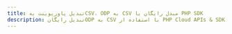---title: تبدیل پاورپوینت بهCSV، ODP به CSV مبدل رایگان یا PHP SDKdescription: تبدیل رایگانODP به CSV با استفاده از PHP Cloud APIs & SDK. همچنین اسناد Microsoft PowerPoint را در Cloud ایجاد، ویرایش و رندر کنید.---
